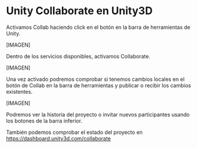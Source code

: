 
# Unity Collaborate en Unity3D

Activamos Collab haciendo click en el botón en la barra de herramientas de Unity.

[IMAGEN]

Dentro de los servicios disponibles, activamos Collaborate.

[IMAGEN]

Una vez activado podremos comprobar si tenemos cambios locales en el botón de Collab en la barra de herramientas y publicar o recibir los cambios existentes.

[IMAGEN]

Podremos ver la historia del proyecto o invitar nuevos participantes usando los botones de la barra inferior. 

También podemos comprobar el estado del proyecto en https://dashboard.unity3d.com/collaborate